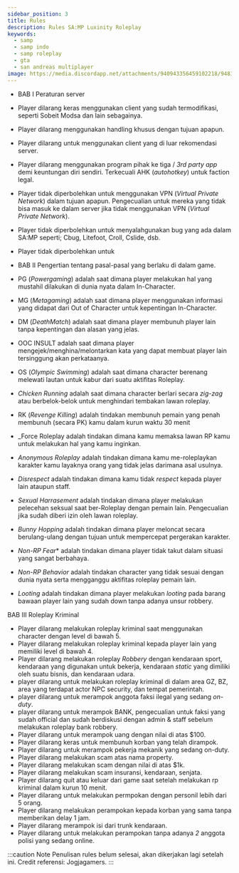 ```yaml
---
sidebar_position: 3
title: Rules
description: Rules SA:MP Luxinity Roleplay
keywords:
  - samp
  - samp indo
  - samp roleplay
  - gta
  - san andreas multiplayer
image: https://media.discordapp.net/attachments/940943356459102218/948106922471604244/sa-mp-021.png?width=828&height=468
---
```





- BAB I Peraturan server

- Player dilarang keras menggunakan client yang sudah termodifikasi, seperti Sobeit Modsa dan lain sebagainya.
- Player dilarang menggunakan handling khusus dengan tujuan apapun.
- Player dilarang untuk menggunakan client yang di luar rekomendasi server. 
- Player dilarang menggunakan program pihak ke tiga / _3rd party app_ demi keuntungan diri sendiri. Terkecuali AHK (_autohotkey_) untuk faction legal.
- Player tidak diperbolehkan untuk menggunakan VPN (_Virtual Private Network_) dalam tujuan apapun. Pengecualian untuk mereka yang tidak bisa masuk ke dalam server jika tidak menggunakan VPN (_Virtual Private Network_).
- Player tidak diperbolehkan untuk menyalahgunakan bug yang ada dalam SA:MP seperti; Cbug, Litefoot, Croll, Cslide, dsb.
- Player tidak diperbolehkan untuk


- BAB II Pengertian tentang pasal-pasal yang berlaku di dalam game.

- PG (_Powergaming_) adalah saat dimana player melakukan hal yang mustahil dilakukan di dunia nyata dalam In-Character.
- MG (_Metagaming_) adalah saat dimana player menggunakan informasi yang didapat dari Out of Character untuk kepentingan In-Character.
- DM (_DeathMatch_) adalah saat dimana player membunuh player lain tanpa kepentingan dan alasan yang jelas.
- OOC INSULT adalah saat dimana player mengejek/menghina/melontarkan kata yang dapat membuat player lain tersinggung akan perkataanya.
- OS (_Olympic Swimming_) adalah saat dimana character berenang melewati lautan untuk kabur dari suatu aktifitas Roleplay.
- _Chicken Running_ adalah saat dimana character berlari secara _zig-zag_ atau berbelok-belok untuk menghindari tembakan lawan roleplay.
- RK (_Revenge Killing_) adalah tindakan membunuh pemain yang penah membunuh (secara PK) kamu dalam kurun waktu 30 menit
- _Force Roleplay adalah tindakan dimana kamu memaksa lawan RP kamu untuk melakukan hal yang kamu inginkan.
- _Anonymous Roleplay_ adalah tindakan dimana kamu me-roleplaykan karakter kamu layaknya orang yang tidak jelas darimana asal usulnya.
- _Disrespect_ adalah tindakan dimana kamu tidak _respect_ kepada player lain ataupun staff.
- _Sexual Harrasement_ adalah tindakan dimana player melakukan pelecehan seksual saat ber-Roleplay dengan pemain lain. Pengecualian jika sudah diberi izin oleh lawan roleplay.
- _Bunny Hopping_ adalah tindakan dimana player meloncat secara berulang-ulang dengan tujuan untuk mempercepat pergerakan karakter.
- _Non-RP Fear_* adalah tindakan dimana player tidak takut dalam situasi yang sangat berbahaya.
- _Non-RP Behavior_ adalah tindakan character yang tidak sesuai dengan dunia nyata serta mengganggu aktifitas roleplay pemain lain.
- _Looting_ adalah tindakan dimana player melakukan _looting_ pada barang bawaan player lain yang sudah down tanpa adanya unsur robbery.





BAB III Roleplay Kriminal
- Player dilarang melakukan roleplay kriminal saat menggunakan character dengan level di bawah 5.
- Player dilarang melakukan roleplay kriminal kepada player lain yang memiliki level di bawah 4.
- Player dilarang melakukan roleplay _Robbery_ dengan kendaraan sport, kendaraan yang digunakan untuk bekerja, kendaraan _static_ yang dimiliki oleh suatu bisnis, dan kendaraan udara.
- player dilarang untuk melakukan roleplay kriminal di dalam area GZ, BZ, area yang terdapat actor NPC security, dan tempat pemerintah.
- player dilarang untuk merampok anggota faksi ilegal yang sedang _on-duty_.
- player dilarang untuk merampok BANK, pengecualian untuk faksi yang sudah official dan sudah berdiskusi dengan admin & staff sebelum melakukan roleplay bank robbery.
- Player dilarang untuk merampok uang dengan nilai di atas $100.
- Player dilarang keras untuk membunuh korban yang telah dirampok.
- Player dilarang untuk merampok pekerja mekanik yang sedang on-duty.
- Player dilarang melakukan scam atas nama property.
- Player dilarang melakukan scam dengan nilai di atas $1k.
- Player dilarang melakukan scam insuransi, kendaraan, senjata.
- Player dilarang quit atau keluar dari game saat setelah melakukan rp kriminal dalam kurun 10 menit.
- Player dilarang untuk melakukan permpokan dengan personil lebih dari 5 orang.
- Player dilarang melakukan perampokan kepada korban yang sama tanpa memberikan delay 1 jam.
- Player dilarang merampok isi dari trunk kendaraan.
- Player dilarang untuk melakukan perampokan tanpa adanya *2* anggota polisi yang sedang online.


:::caution Note
Penulisan rules belum selesai, akan dikerjakan lagi setelah ini.
Credit referensi: Jogjagamers.
:::
